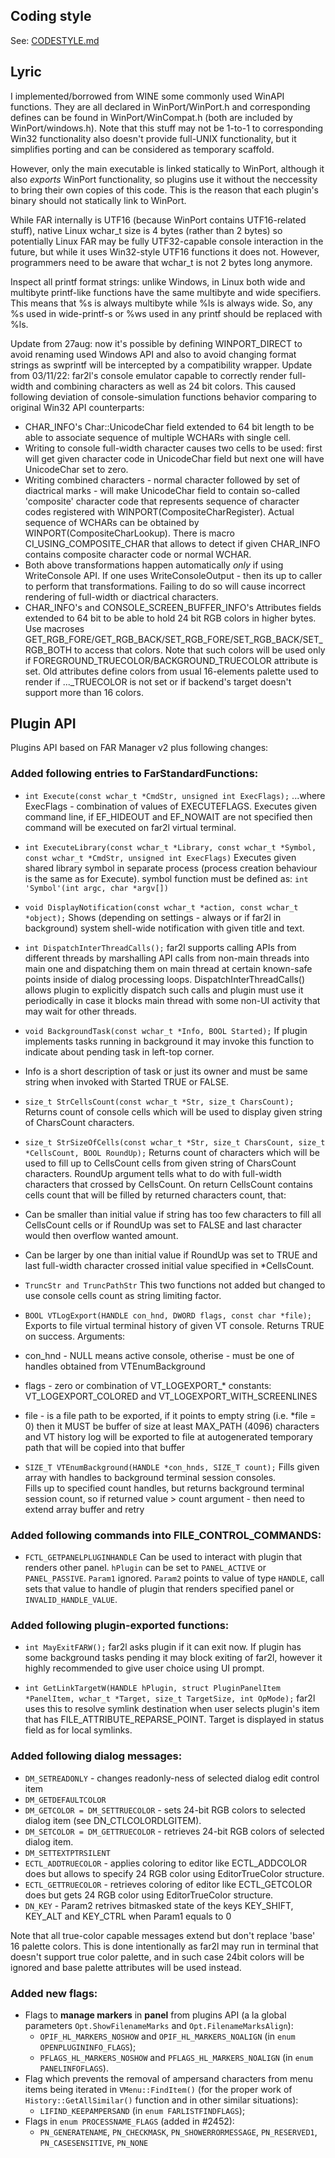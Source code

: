 ## Coding style
See: [CODESTYLE.md](CODESTYLE.md)

## Lyric
I implemented/borrowed from WINE some commonly used WinAPI functions. They are all declared in WinPort/WinPort.h and corresponding defines can be found in WinPort/WinCompat.h (both are included by WinPort/windows.h). Note that this stuff may not be 1-to-1 to corresponding Win32 functionality also doesn't provide full-UNIX functionality, but it simplifies porting and can be considered as temporary scaffold.

However, only the main executable is linked statically to WinPort, although it also _exports_ WinPort functionality, so plugins use it without the neccessity to bring their own copies of this code. This is the reason that each plugin's binary should not statically link to WinPort.

While FAR internally is UTF16 (because WinPort contains UTF16-related stuff), native Linux wchar_t size is 4 bytes (rather than 2 bytes) so potentially Linux FAR may be fully UTF32-capable console interaction in the future, but while it uses Win32-style UTF16 functions it does not. However, programmers need to be aware that wchar_t is not 2 bytes long anymore.

Inspect all printf format strings: unlike Windows, in Linux both wide and multibyte printf-like functions have the same multibyte and wide specifiers. This means that %s is always multibyte while %ls is always wide. So, any %s used in wide-printf-s or %ws used in any printf should be replaced with %ls.

Update from 27aug: now it's possible by defining WINPORT_DIRECT to avoid renaming used Windows API and also to avoid changing format strings as swprintf will be intercepted by a compatibility wrapper.
Update from 03/11/22: far2l's console emulator capable to correctly render full-width and combining characters as well as 24 bit colors. This caused following deviation of console-simulation functions behavior comparing to original Win32 API counterparts:
 * CHAR_INFO's Char::UnicodeChar field extended to 64 bit length to be able to associate sequence of multiple WCHARs with single cell.
 * Writing to console full-width character causes two cells to be used: first will get given character code in UnicodeChar field but next one will have UnicodeChar set to zero.
 * Writing combined characters - normal character followed by set of diactrical marks - will make UnicodeChar field to contain so-called 'composite' character code that represents sequence of character codes registered with WINPORT(CompositeCharRegister). Actual sequence of WCHARs can be obtained by WINPORT(CompositeCharLookup). There is macro CI_USING_COMPOSITE_CHAR that allows to detect if given CHAR_INFO contains composite character code or normal WCHAR.
 * Both above transformations happen automatically _only_ if using WriteConsole API. If one uses WriteConsoleOutput - then its up to caller to perform that transformations. Failing to do so will cause incorrect rendering of full-width or diactrical characters.
 * CHAR_INFO's and CONSOLE_SCREEN_BUFFER_INFO's Attributes fields extended to 64 bit to be able to hold 24 bit RGB colors in higher bytes. Use macroses GET_RGB_FORE/GET_RGB_BACK/SET_RGB_FORE/SET_RGB_BACK/SET_RGB_BOTH to access that colors. Note that such colors will be used only if FOREGROUND_TRUECOLOR/BACKGROUND_TRUECOLOR attribute is set. Old attributes define colors from usual 16-elements palette used to render if ..._TRUECOLOR is not set or if backend's target doesn't support more than 16 colors.

## Plugin API

Plugins API based on FAR Manager v2 plus following changes:

### Added following entries to FarStandardFunctions:

* `int Execute(const wchar_t *CmdStr, unsigned int ExecFlags);`
...where ExecFlags - combination of values of EXECUTEFLAGS.
Executes given command line, if EF_HIDEOUT and EF_NOWAIT are not specified then command will be executed on far2l virtual terminal.

* `int ExecuteLibrary(const wchar_t *Library, const wchar_t *Symbol, const wchar_t *CmdStr, unsigned int ExecFlags)`
Executes given shared library symbol in separate process (process creation behaviour is the same as for Execute).
symbol function must be defined as: `int 'Symbol'(int argc, char *argv[])`

* `void DisplayNotification(const wchar_t *action, const wchar_t *object);`
Shows (depending on settings - always or if far2l in background) system shell-wide notification with given title and text.

* `int DispatchInterThreadCalls();`
far2l supports calling APIs from different threads by marshalling API calls from non-main threads into main one and dispatching them on main thread at certain known-safe points inside of dialog processing loops. DispatchInterThreadCalls() allows plugin to explicitly dispatch such calls and plugin must use it periodically in case it blocks main thread with some non-UI activity that may wait for other threads.

* `void BackgroundTask(const wchar_t *Info, BOOL Started);`
If plugin implements tasks running in background it may invoke this function to indicate about pending task in left-top corner.
 * Info is a short description of task or just its owner and must be same string when invoked with Started TRUE or FALSE.

* `size_t StrCellsCount(const wchar_t *Str, size_t CharsCount);`
Returns count of console cells which will be used to display given string of CharsCount characters.

* `size_t StrSizeOfCells(const wchar_t *Str, size_t CharsCount, size_t *CellsCount, BOOL RoundUp);`
Returns count of characters which will be used to fill up to CellsCount cells from given string of CharsCount characters.
RoundUp argument tells what to do with full-width characters that crossed by CellsCount.
On return CellsCount contains cells count that will be filled by returned characters count, that:
 * Can be smaller than initial value if string has too few characters to fill all CellsCount cells or if RoundUp was set to FALSE and last character would then overflow wanted amount.
 * Can be larger by one than initial value if RoundUp was set to TRUE and last full-width character crossed initial value specified in *CellsCount.

* `TruncStr and TruncPathStr`
This two functions not added but changed to use console cells count as string limiting factor.

* `BOOL VTLogExport(HANDLE con_hnd, DWORD flags, const char *file);`
Exports to file virtual terminal history of given VT console. Returns TRUE on success. Arguments:
 * con_hnd - NULL means active console, otherise - must be one of handles obtained from VTEnumBackground
 * flags - zero or combination of VT_LOGEXPORT_* constants: VT_LOGEXPORT_COLORED and VT_LOGEXPORT_WITH_SCREENLINES
 * file - is a file path to be exported, if it points to empty string (i.e. *file = 0) then it MUST be buffer of size at least MAX_PATH (4096) characters and VT history log will be exported to file at autogenerated temporary path that will be copied into that buffer

* `SIZE_T VTEnumBackground(HANDLE *con_hnds, SIZE_T count);`
Fills given array with handles to background terminal session consoles.  
Fills up to specified count handles, but returns background terminal session count, so if returned value > count argument - then need to extend array buffer and retry



### Added following commands into FILE_CONTROL_COMMANDS:
* `FCTL_GETPANELPLUGINHANDLE`
Can be used to interact with plugin that renders other panel.
`hPlugin` can be set to `PANEL_ACTIVE` or `PANEL_PASSIVE`.
`Param1` ignored.
`Param2` points to value of type `HANDLE`, call sets that value to handle of plugin that renders specified panel or `INVALID_HANDLE_VALUE`.

### Added following plugin-exported functions:
* `int MayExitFARW();`
far2l asks plugin if it can exit now. If plugin has some background tasks pending it may block exiting of far2l, however it highly recommended to give user choice using UI prompt.

* `int GetLinkTargetW(HANDLE hPlugin, struct PluginPanelItem *PanelItem, wchar_t *Target, size_t TargetSize, int OpMode);`
far2l uses this to resolve symlink destination when user selects plugin's item that has FILE_ATTRIBUTE_REPARSE_POINT. Target is displayed in status field as for local symlinks.

### Added following dialog messages:
* `DM_SETREADONLY` - changes readonly-ness of selected dialog edit control item
* `DM_GETDEFAULTCOLOR`
* `DM_GETCOLOR = DM_SETTRUECOLOR` - sets 24-bit RGB colors to selected dialog item (see DN_CTLCOLORDLGITEM).
* `DM_SETCOLOR = DM_GETTRUECOLOR` - retrieves 24-bit RGB colors of selected dialog item.
* `DM_SETTEXTPTRSILENT`
* `ECTL_ADDTRUECOLOR` - applies coloring to editor like ECTL_ADDCOLOR does but allows to specify 24 RGB color using EditorTrueColor structure.
* `ECTL_GETTRUECOLOR` - retrieves coloring of editor like ECTL_GETCOLOR does but gets 24 RGB color using EditorTrueColor structure.
* `DN_KEY` - Param2 retrives bitmasked state of the keys KEY_SHIFT, KEY_ALT and KEY_CTRL when Param1 equals to 0

Note that all true-color capable messages extend but don't replace 'base' 16 palette colors. This is done intentionally as far2l may run in terminal that doesn't support true color palette, and in such case 24bit colors will be ignored and base palette attributes will be used instead.

### Added new flags:
* Flags to **manage markers** in **panel** from plugins API
(a la global parameters `Opt.ShowFilenameMarks` and `Opt.FilenameMarksAlign`):
    - `OPIF_HL_MARKERS_NOSHOW` and `OPIF_HL_MARKERS_NOALIGN` (in `enum OPENPLUGININFO_FLAGS`);
    - `PFLAGS_HL_MARKERS_NOSHOW` and `PFLAGS_HL_MARKERS_NOALIGN` (in `enum PANELINFOFLAGS`).
* Flag which prevents the removal of ampersand characters from menu items being iterated in `VMenu::FindItem()`
(for the proper work of `History::GetAllSimilar()` function and in other similar situations):
    - `LIFIND_KEEPAMPERSAND` (in `enum FARLISTFINDFLAGS`);
* Flags in `enum PROCESSNAME_FLAGS` (added in #2452):
    - `PN_GENERATENAME`, `PN_CHECKMASK`, `PN_SHOWERRORMESSAGE`, `PN_RESERVED1`, `PN_CASESENSITIVE`, `PN_NONE`
